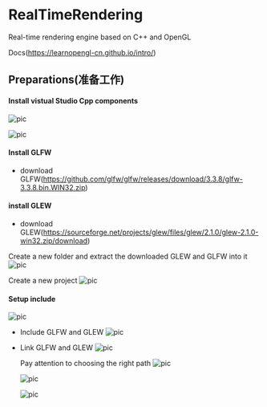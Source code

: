# RealTimeRendering

Real-time rendering engine based on C++ and OpenGL

Docs(https://learnopengl-cn.github.io/intro/)

## Preparations(准备工作)

#### Install vistual Studio Cpp components

![pic](pic/install_component.png)

![pic](pic/intsall_component_cpp.png)

#### Install GLFW

- download GLFW(https://github.com/glfw/glfw/releases/download/3.3.8/glfw-3.3.8.bin.WIN32.zip)

#### install GLEW

- download GLEW(https://sourceforge.net/projects/glew/files/glew/2.1.0/glew-2.1.0-win32.zip/download)

Create a new folder and extract the downloaded GLEW and GLFW into it
![pic](pic/extract_zip.png)

Create a new project
![pic](pic/new_obj.png)

#### Setup include

![pic](pic/setup_project.png)

- Include GLFW and GLEW
  ![pic](pic/set_up_project2.png)

- Link GLFW and GLEW
  ![pic](pic/set_up3.png)

  Pay attention to choosing the right path
  ![pic](pic/setup4.png)

  ![pic](pic/setup5.png)

  ![pic](pic/setup6.png)
